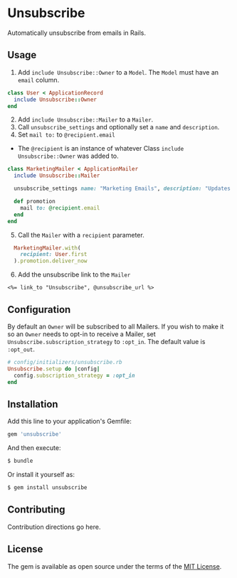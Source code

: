 # Unsubscribe

Automatically unsubscribe from emails in Rails. 

## Usage

1. Add `include Unsubscribe::Owner` to a `Model`. The `Model` must have an `email` column.

```ruby
class User < ApplicationRecord
  include Unsubscribe::Owner
end
```

2. Add `include Unsubscribe::Mailer` to a `Mailer`.
3. Call `unsubscribe_settings` and optionally set a `name` and `description`.
4. Set `mail to:` to `@recipient.email`
  - The `@recipient` is an instance of whatever Class `include Unsubscribe::Owner` was added to.

```ruby
class MarketingMailer < ApplicationMailer  
  include Unsubscribe::Mailer

  unsubscribe_settings name: "Marketing Emails", description: "Updates on promotions and sales."

  def promotion
    mail to: @recipient.email
  end  
end
```

5. Call the `Mailer` with a `recipient` parameter.

```ruby
  MarketingMailer.with(
    recipient: User.first
  ).promotion.deliver_now
```
 
6. Add the unsubscribe link to the `Mailer`

```html+erb
<%= link_to "Unsubscribe", @unsubscribe_url %>
```

## Configuration

By default an `Owner` will be subscribed to all Mailers. If you wish to make it so an `Owner` needs to opt-in to receive a Mailer, set `Unsubscribe.subscription_strategy` to `:opt_in`. The default value is `:opt_out`.

```ruby
# config/initializers/unsubscribe.rb
Unsubscribe.setup do |config|
  config.subscription_strategy = :opt_in
end
```

## Installation

Add this line to your application's Gemfile:

```ruby
gem 'unsubscribe'
```

And then execute:
```bash
$ bundle
```

Or install it yourself as:
```bash
$ gem install unsubscribe
```

## Contributing

Contribution directions go here.

## License

The gem is available as open source under the terms of the [MIT License](https://opensource.org/licenses/MIT).